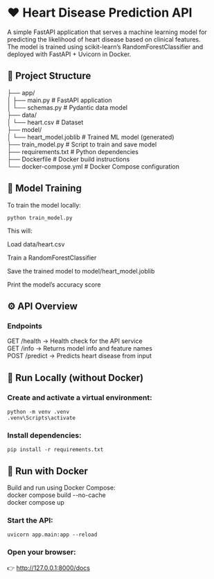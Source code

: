 # ❤️ Heart Disease Prediction API 

A simple FastAPI application that serves a machine learning model for predicting the likelihood of heart disease based on clinical features.  
The model is trained using scikit-learn’s RandomForestClassifier and deployed with FastAPI + Uvicorn in Docker.

## 📁 Project Structure 

├── app/  
│   ├── main.py          # FastAPI application  
│   └── schemas.py       # Pydantic data model  
├── data/  
│   └── heart.csv        # Dataset  
├── model/  
│   └── heart_model.joblib  # Trained ML model (generated)  
├── train_model.py       # Script to train and save model  
├── requirements.txt     # Python dependencies  
├── Dockerfile           # Docker build instructions  
└── docker-compose.yml   # Docker Compose configuration  

## 🧠 Model Training

To train the model locally:
```
python train_model.py
```
This will:

Load data/heart.csv

Train a RandomForestClassifier

Save the trained model to model/heart_model.joblib

Print the model’s accuracy score

## ⚙️ API Overview  
### Endpoints    
GET	/health	-> Health check for the API service  
GET	/info	-> Returns model info and feature names  
POST	/predict	-> Predicts heart disease from input  

## 🧩 Run Locally (without Docker)

### Create and activate a virtual environment:
```
python -m venv .venv 
.venv\Scripts\activate
```

### Install dependencies:
```
pip install -r requirements.txt
```

## 🐳 Run with Docker
Build and run using Docker Compose:  
docker compose build --no-cache  
docker compose up  

### Start the API:
```
uvicorn app.main:app --reload
```

### Open your browser:
👉 http://127.0.0.1:8000/docs
